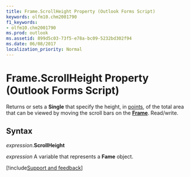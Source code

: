 ```yaml
---
title: Frame.ScrollHeight Property (Outlook Forms Script)
keywords: olfm10.chm2001790
f1_keywords:
- olfm10.chm2001790
ms.prod: outlook
ms.assetid: 899d5c03-73f5-e78a-bc09-5232bd302f94
ms.date: 06/08/2017
localization_priority: Normal
---
```



# Frame.ScrollHeight Property (Outlook Forms Script)

Returns or sets a **Single** that specify the height, in [points](../language/glossary/vbe-glossary.md#point), of the total area that can be viewed by moving the scroll bars on the **[Frame](Outlook.frame.md)**. Read/write.


## Syntax

_expression_.**ScrollHeight**

_expression_ A variable that represents a **Fame** object.

[!include[Support and feedback](~/includes/feedback-boilerplate.md)]